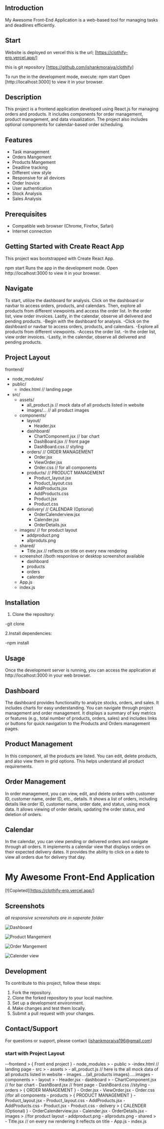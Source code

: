 ## Introduction

My Awesome Front-End Application is a web-based tool for managing tasks and deadlines efficiently.

## Start
Website is deployed on vercel this is the url;
[https://clothify-erp.vercel.app/]

this is git repository
[https://github.com/ishankmoraiya/clothify]

To run the in the development mode, execute:
npm start
Open [http://localhost:3000] to view it in your browser.

## Description
This project is a frontend application developed using React.js for managing orders and products. It includes components for order management, product management, and data visualization. The project also includes optional components for calendar-based order scheduling.

## Features

- Task management
- Orders Mangement
- Products Mangement
- Deadline tracking
- Different view style
- Responsive for all devices
- Order Inovice
- User authentication
- Stock Analysis
- Sales Analysis


## Prerequisites

- Compatible web browser (Chrome, Firefox, Safari)
- Internet connection

## Getting Started with Create React App
This project was bootstrapped with Create React App.

npm start
Runs the app in the development mode.
Open http://localhost:3000 to view it in your browser.

## Navigate
To start, utilize the dashboard for analysis. Click on the dashboard or navbar to access orders, products, and calendars. Then, explore all products from different viewpoints and access the order list. In the order list, view order invoices. Lastly, in the calendar, observe all delivered and pending products.
-Begin with the dashboard for analysis.
-Click on the dashboard or navbar to access orders, products, and calendars.
-Explore all products from different viewpoints.
-Access the order list.
-In the order list, view order invoices.
-Lastly, in the calendar, observe all delivered and pending products.

## Project Layout

frontend/
  - node_modules/
  - public/
    - index.html // landing page
  - src/
    - assets/
      - all_product.js // mock data of all products listed in website
      - images/... // all product images
    - components/
      - layout/
        - Header.jsx
      - dashboard/
        - ChartComponent.jsx // bar chart
        - DashBoard.jsx // front page
        - DashBoard.css // styling
      - orders/   // ORDER MANAGEMENT
        - Order.jsx
        - ViewOrder.jsx
        - Order.css // for all components
      - products/ // PRODUCT MANAGEMENT
        - Product_layout.jsx
        - Product_layout.css
        - AddProducts.jsx
        - AddProducts.css
        - Product.jsx
        - Product.css
      - delivery/  // CALENDAR (Optional)
        - OrderCalenderview.jsx 
        - Calender.jsx
        - OrderDetails.jsx
    - images/ // for product layout
      - addproduct.png
      - allproduts.png
    - shared/
      - Title.jsx // reflects on title on every new rendering
    - screenshot  //both responisve or desktop screenshot available
      - dashboard
      - products
      - orders
      - calender  
    - App.js 
    - index.js 
      


## Installation

1. Clone the repository:

  -git clone <repository-url>

2.Install dependencies:

  -npm install


## Usage
Once the development server is running, you can access the application at http://localhost:3000 in your web browser.


## Dashboard
The dashboard provides functionality to analyze stocks, orders, and sales. It includes charts for easy understanding. You can navigate through project management and order management. It displays a summary of key metrics or features (e.g., total number of products, orders, sales) and includes links or buttons for quick navigation to the Products and Orders management pages.

## Product Management
In this component, all the products are listed. You can edit, delete products, and also view them in grid options. This helps understand all product requirements.

## Order Management
In order management, you can view, edit, and delete orders with customer ID, customer name, order ID, etc., details. It shows a list of orders, including details like order ID, customer name, order date, and status, using mock data. It allows viewing of order details, updating the order status, and deletion of orders.

## Calendar
In the calendar, you can view pending or delivered orders and navigate through all orders. It implements a calendar view that displays orders on their expected delivery dates. It provides the ability to click on a date to view all orders due for delivery that day.


# My Awesome Front-End Application

[![Copleted][https://clothify-erp.vercel.app/]

## Screenshots

*all responsive screenshots are in saperate folder*

![Dashboard](src/screenshots/Dashboard/)

![Product Mangement](src/screenshots/Products%20management/)

![Order Mangement](src/screenshots/Order%20mangement/)

![Calender view](src/screenshots/Calender%20view/)

## Development

To contribute to this project, follow these steps:

1. Fork the repository.
2. Clone the forked repository to your local machine.
3. Set up a development environment.
4. Make changes and test them locally.
5. Submit a pull request with your changes.


## Contact/Support

For questions or support, please contact (ishankmoraiya196@gmail.com)















### start with Project Layout

--frontend > { Front end project }
          - node_modules >
          - public >
                 -index.html // landing page
          - src >
             - assets >
                     - all_product.js // here is the all mock data of all products listed in website
                     - images....(all_products images).....images
             - components >
                      - layout >
                              - Header.jsx
                     - dashboard >
                              - ChartComponent.jsx // for bar chart
                              - DashBoard.jsx // front page
                              - DashBoard.css //styling
                     - orders >   { ORDER MANAGEMENT }
                              - Order.jsx
                              - ViewOrder.jsx
                              - Order.css //for all components
                     - products > { PRODUCT MANAGEMENT }
                              - Product_layout.jsx
                              - Product_layout.css
                              - AddProducts.jsx
                              - AddProducts.css
                              - Product.jsx
                              - Product.css
                     - delivery >  { CALENDER (Optional) }
                              - OrderCalenderview.jsx 
                              - Calender.jsx
                              - OrderDetails.jsx
             - images > //for product layout
                    - addproduct.png
                    - allproduts.png
             - shared >
                    - Title.jsx // on every nw rendering it reflects on title
             - App.js 
             - index.js 
   
   

